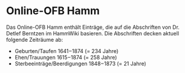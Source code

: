 # Online-OFB Hamm
Das Online-OFB Hamm enthält Einträge, die auf die Abschriften von Dr. Detlef Berntzen im HammWiki basieren. Die Abschriften decken aktuell folgende Zeiträume ab:
- Geburten/Taufen 1641 – 1874 (= 234 Jahre)
- Ehen/Trauungen 1615 – 1874 (= 258 Jahre)
- Sterbeeinträge/Beerdigungen 1848 – 1873 (= 21 Jahre)
